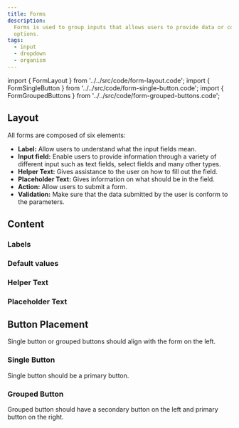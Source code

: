 ```yaml
---
title: Forms
description:
  Forms is used to group inputs that allows users to provide data or configure
  options.
tags:
  - input
  - dropdown
  - organism
---
```


<!-- CODE IMPORTS -->

<!-- prettier-ignore -->
import { FormLayout } from '../../src/code/form-layout.code';
import { FormSingleButton } from '../../src/code/form-single-button.code';
import { FormGroupedButtons } from '../../src/code/form-grouped-buttons.code';

<!-- END CODE IMPORTS -->

<DocHeader props={props}/>

## Layout

All forms are composed of six elements:

- **Label:** Allow users to understand what the input fields mean.
- **Input field:** Enable users to provide information through a variety of
  different input such as text fields, select fields and many other types.
- **Helper Text:** Gives assistance to the user on how to fill out the field.
- **Placeholder Text:** Gives information on what should be in the field.
- **Action:** Allow users to submit a form.
- **Validation:** Make sure that the data submitted by the user is conform to
  the parameters.

<ThemeWrapper>
 <FormLayout/> 
</ThemeWrapper>

## Content

### Labels

### Default values

### Helper Text

### Placeholder Text

## Button Placement

Single button or grouped buttons should align with the form on the left.

### Single Button

Single button should be a primary button.

<ThemeWrapper>
  <FormSingleButton/>
</ThemeWrapper>

### Grouped Button

Grouped button should have a secondary button on the left and primary button on
the right.

<ThemeWrapper>
  <FormGroupedButtons/>
</ThemeWrapper>
